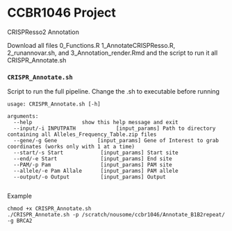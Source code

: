 # CCBR1046 Project 
CRISPResso2 Annotation

Download all files 0_Functions.R 1_AnnotateCRISPResso.R, 2_runannovar.sh, and 3_Annotation_render.Rmd and the script to run it all CRISPR_Annotate.sh
  
 
### `CRISPR_Annotate.sh`
Script to run the full pipeline. 
Change the .sh to executable before running
```
usage: CRISPR_Annotate.sh [-h] 

arguments:
  --help                show this help message and exit
  --input/-i INPUTPATH             [input_params] Path to directory containing all Alleles_Frequency_Table.zip files
  --gene/-g Gene             [input_params] Gene of Interest to grab coordinates (works only with 1 at a time)
  --start/-s Start            [input_params] Start site
  --end/-e Start              [input_params] End site
  --PAM/-p Pam                [input_params] PAM site
  --allele/-e Pam Allale      [input_params] PAM allele
  --output/-o Output          [input_params] Output


```
Example
```
chmod +x CRISPR_Annotate.sh
./CRISPR_Annotate.sh -p /scratch/nousome/ccbr1046/Annotate_B1B2repeat/ -g BRCA2

```